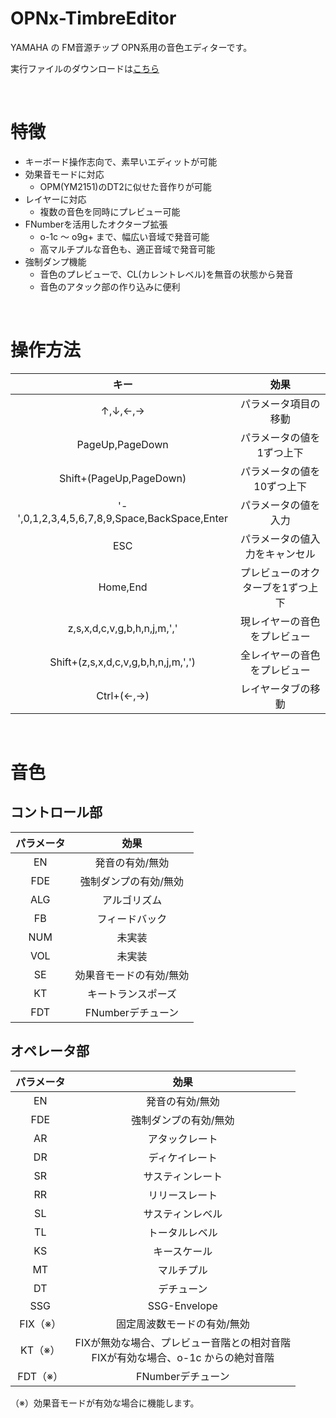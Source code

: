 # OPNx-TimbreEditor
YAMAHA の FM音源チップ OPN系用の音色エディターです。

実行ファイルのダウンロードは[こちら](https://github.com/DM-88mkII/OPNx-TimbreEditor/blob/main/OPNx-TimbreEditor/x64/Release/OPNx-TimbreEditor.exe)  

<br>

# 特徴
* キーボード操作志向で、素早いエディットが可能
* 効果音モードに対応
  * OPM(YM2151)のDT2に似せた音作りが可能
* レイヤーに対応
  * 複数の音色を同時にプレビュー可能
* FNumberを活用したオクターブ拡張
  * o-1c ～ o9g+ まで、幅広い音域で発音可能
  * 高マルチプルな音色も、適正音域で発音可能
* 強制ダンプ機能
  * 音色のプレビューで、CL(カレントレベル)を無音の状態から発音
  * 音色のアタック部の作り込みに便利

<br>

# 操作方法
|キー|効果|
|:-:|:-:|
|↑,↓,←,→|パラメータ項目の移動|
|PageUp,PageDown|パラメータの値を1ずつ上下|
|Shift+(PageUp,PageDown)|パラメータの値を10ずつ上下|
|'-',0,1,2,3,4,5,6,7,8,9,Space,BackSpace,Enter|パラメータの値を入力|
|ESC|パラメータの値入力をキャンセル|
|Home,End|プレビューのオクターブを1ずつ上下|
|z,s,x,d,c,v,g,b,h,n,j,m,','|現レイヤーの音色をプレビュー|
|Shift+(z,s,x,d,c,v,g,b,h,n,j,m,',')|全レイヤーの音色をプレビュー|
|Ctrl+(←,→)|レイヤータブの移動|

<br>

# 音色
## コントロール部
|パラメータ|効果|
|:-:|:-:|
|EN|発音の有効/無効|
|FDE|強制ダンプの有効/無効|
|ALG|アルゴリズム|
|FB|フィードバック|
|NUM|未実装|
|VOL|未実装|
|SE|効果音モードの有効/無効|
|KT|キートランスポーズ|
|FDT|FNumberデチューン|

## オペレータ部
|パラメータ|効果|
|:-:|:-:|
|EN|発音の有効/無効|
|FDE|強制ダンプの有効/無効|
|AR|アタックレート|
|DR|ディケイレート|
|SR|サスティンレート|
|RR|リリースレート|
|SL|サスティンレベル|
|TL|トータルレベル|
|KS|キースケール|
|MT|マルチプル|
|DT|デチューン|
|SSG|SSG-Envelope|
|FIX（※）|固定周波数モードの有効/無効|
|KT（※）|FIXが無効な場合、プレビュー音階との相対音階<br>FIXが有効な場合、o-1c からの絶対音階|
|FDT（※）|FNumberデチューン|

（※）効果音モードが有効な場合に機能します。

